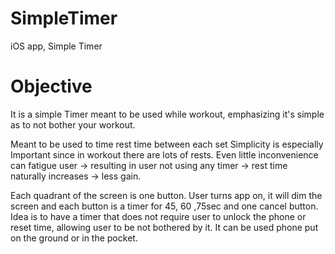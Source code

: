 # SimpleTimer
iOS app, Simple Timer

# Objective
It is a simple Timer meant to be used while workout, emphasizing it's simple as to not bother your workout.

Meant to be used to time rest time between each set
Simplicity is especially Important since in workout there are lots of rests.
Even little inconvenience can fatigue user -> resulting in user not using any timer 
  -> rest time naturally increases -> less gain.
  
Each quadrant of the screen is one button.
User turns app on, it will dim the screen and each button is a timer for 45, 60 ,75sec and one cancel button.
Idea is to have a timer that does not require user to unlock the phone or reset time,
allowing user to be not bothered by it.
It can be used phone put on the ground or in the pocket.


